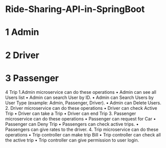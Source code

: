 # Ride-Sharing-API-in-SpringBoot

# 1 Admin
# 2 Driver
# 3 Passenger
4 Trip
1.Admin microservice can do these operations
• Admin can see all Users list
• Admin can search User by ID.
• Admin can Search Users by User Type (example: Admin, Passenger, Driver).
• Admin can Delete Users.
2. Driver microservice can do these operations
• Driver can check Active Trip
• Driver can take a Trip
• Driver can end Trip
3. Passenger microservice can do these operations
• Passenger can request for Car
• Passenger can Deny Trip
• Passengers can check active trips.
• Passengers can give rates to the driver.
4. Trip microservice can do these operations
• Trip controller can make trip Bill
• Trip controller can check all the active trip
• Trip controller can give permission to user login.
